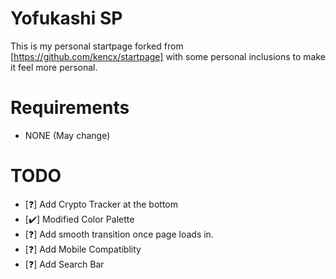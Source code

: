 # Yofukashi SP
This is my personal startpage forked from [https://github.com/kencx/startpage]
with some personal inclusions to make it feel more personal.

# Requirements
* NONE (May change)

# TODO
* [❓] Add Crypto Tracker at the bottom
* [✔️] Modified Color Palette
* [❓] Add smooth transition once page loads in.
* [❓] Add Mobile Compatiblity
* [❓] Add Search Bar
